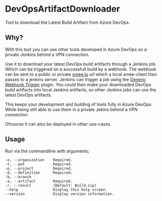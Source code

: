 # DevOpsArtifactDownloader
Tool to download the Latest Build Artifact from Azure DevOps.

## Why?
With this tool you can use other tools developed in Azure DevOps on a private Jenkins behind a VPN connection.

Use it to download your latest DevOps build artifacts through a Jenkins job. Which can be triggered on a successfull build by a webhook. The webhook can be sent to a public or private [smee.io](https://smee.io/) url which a local smee-client then passes to a jenkins server. Jenkins can trigger a job using the [Generic Webhook Trigger](https://plugins.jenkins.io/generic-webhook-trigger/) plugin. You could then make your downloaded DevOps build artifacts into local Jenkins artifacts, so other Jenkins jobs can use the latest DevOps artifacts.

This keeps your development and building of tools fully in Azure DevOps. While being still able to use them in a private Jekins behind a VPN connection.

Ofcourse it can also be deployed in other use-cases.

## Usage
Run via the commandline with arguments;

	-o, --organization    Required.
  	-t, --pat             Required.
  	-p, --project         Required.
  	-d, --definition      Required.
  	-b, --branch
  	-a, --artifact        Required.
  	-r, --result          (Default: Build.zip)
  	--help                Display this help screen.
  	--version             Display version information.
